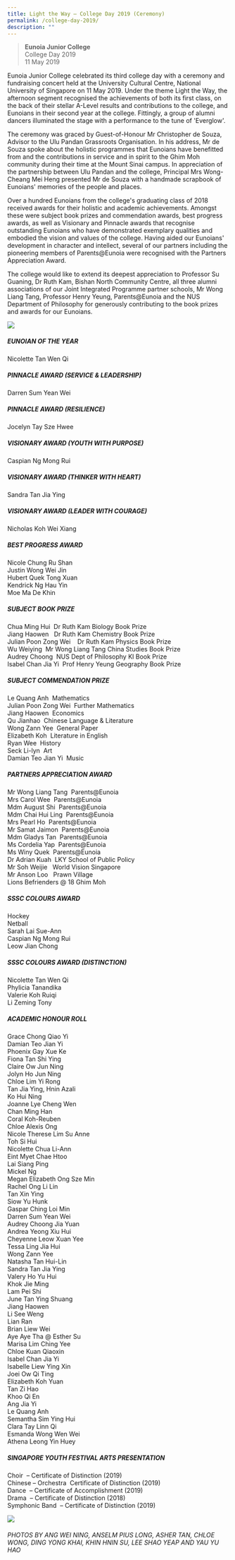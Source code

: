 ```yaml
---
title: Light the Way – College Day 2019 (Ceremony)
permalink: /college-day-2019/
description: ""
---
```

> **Eunoia Junior College**  
> College Day 2019  
> 11 May 2019

Eunoia Junior College celebrated its third college day with a ceremony and fundraising concert held at the University Cultural Centre, National University of Singapore on 11 May 2019. Under the theme Light the Way, the afternoon segment recognised the achievements of both its first class, on the back of their stellar A-Level results and contributions to the college, and Eunoians in their second year at the college. Fittingly, a group of alumni dancers illuminated the stage with a performance to the tune of 'Everglow'.

The ceremony was graced by Guest-of-Honour Mr Christopher de Souza, Advisor to the Ulu Pandan Grassroots Organisation. In his address, Mr de Souza spoke about the holistic programmes that Eunoians have benefitted from and the contributions in service and in spirit to the Ghim Moh community during their time at the Mount Sinai campus. In appreciation of the partnership between Ulu Pandan and the college, Principal Mrs Wong-Cheang Mei Heng presented Mr de Souza with a handmade scrapbook of Eunoians' memories of the people and places.

Over a hundred Eunoians from the college's graduating class of 2018 received awards for their holistic and academic achievements. Amongst these were subject book prizes and commendation awards, best progress awards, as well as Visionary and Pinnacle awards that recognise outstanding Eunoians who have demonstrated exemplary qualities and embodied the vision and values of the college. Having aided our Eunoians' development in character and intellect, several of our partners including the pioneering members of Parents@Eunoia were recognised with the Partners Appreciation Award.

The college would like to extend its deepest appreciation to Professor Su Guaning, Dr Ruth Kam, Bishan North Community Centre, all three alumni associations of our Joint Integrated Programme partner schools, Mr Wong Liang Tang, Professor Henry Yeung, Parents@Eunoia and the NUS Department of Philosophy for generously contributing to the book prizes and awards for our Eunoians.

![](/images/cd2019-1.png)

##### EUNOIAN OF THE YEAR

Nicolette Tan Wen Qi

##### PINNACLE AWARD (SERVICE & LEADERSHIP)

Darren Sum Yean Wei

##### PINNACLE AWARD (RESILIENCE)

Jocelyn Tay Sze Hwee

##### VISIONARY AWARD (YOUTH WITH PURPOSE)

Caspian Ng Mong Rui

##### VISIONARY AWARD (THINKER WITH HEART)

Sandra Tan Jia Ying

##### VISIONARY AWARD (LEADER WITH COURAGE)

Nicholas Koh Wei Xiang

##### BEST PROGRESS AWARD

Nicole Chung Ru Shan  
Justin Wong Wei Jin  
Hubert Quek Tong Xuan  
Kendrick Ng Hau Yin  
Moe Ma De Khin

##### SUBJECT BOOK PRIZE

Chua Ming Hui  Dr Ruth Kam Biology Book Prize  
Jiang Haowen   Dr Ruth Kam Chemistry Book Prize  
Julian Poon Zong Wei    Dr Ruth Kam Physics Book Prize  
Wu Weiying  Mr Wong Liang Tang China Studies Book Prize  
Audrey Choong  NUS Dept of Philosophy KI Book Prize  
Isabel Chan Jia Yi  Prof Henry Yeung Geography Book Prize  

##### SUBJECT COMMENDATION PRIZE

Le Quang Anh  Mathematics  
Julian Poon Zong Wei  Further Mathematics  
Jiang Haowen  Economics  
Qu Jianhao  Chinese Language & Literature  
Wong Zann Yee  General Paper  
Elizabeth Koh  Literature in English  
Ryan Wee  History  
Seck Li-lyn  Art  
Damian Teo Jian Yi  Music  

##### PARTNERS APPRECIATION AWARD

Mr Wong Liang Tang  Parents@Eunoia  
Mrs Carol Wee  Parents@Eunoia  
Mdm August Shi  Parents@Eunoia  
Mdm Chai Hui Ling  Parents@Eunoia  
Mrs Pearl Ho  Parents@Eunoia  
Mr Samat Jaimon  Parents@Eunoia  
Mdm Gladys Tan  Parents@Eunoia  
Ms Cordelia Yap  Parents@Eunoia  
Ms Winy Quek  Parents@Eunoia  
Dr Adrian Kuah  LKY School of Public Policy  
Mr Soh Weijie   World Vision Singapore  
Mr Anson Loo   Prawn Village  
Lions Befrienders @ 18 Ghim Moh

##### SSSC COLOURS AWARD

Hockey  
Netball  
Sarah Lai Sue-Ann  
Caspian Ng Mong Rui  
Leow Jian Chong

##### SSSC COLOURS AWARD (DISTINCTION)

Nicolette Tan Wen Qi  
Phylicia Tanandika  
Valerie Koh Ruiqi  
Li Zeming Tony

##### ACADEMIC HONOUR ROLL

Grace Chong Qiao Yi  
Damian Teo Jian Yi  
Phoenix Gay Xue Ke  
Fiona Tan Shi Ying  
Claire Ow Jun Ning  
Jolyn Ho Jun Ning  
Chloe Lim Yi Rong  
Tan Jia Ying, Hnin Azali  
Ko Hui Ning  
Joanne Lye Cheng Wen  
Chan Ming Han  
Coral Koh-Reuben  
Chloe Alexis Ong  
Nicole Therese Lim Su Anne  
Toh Si Hui  
Nicolette Chua Li-Ann  
Eint Myet Chae Htoo  
Lai Siang Ping  
Mickel Ng  
Megan Elizabeth Ong Sze Min  
Rachel Ong Li Lin  
Tan Xin Ying  
Siow Yu Hunk  
Gaspar Ching Loi Min  
Darren Sum Yean Wei  
Audrey Choong Jia Yuan  
Andrea Yeong Xiu Hui  
Cheyenne Leow Xuan Yee  
Tessa Ling Jia Hui  
Wong Zann Yee  
Natasha Tan Hui-Lin  
Sandra Tan Jia Ying  
Valery Ho Yu Hui  
Khok Jie Ming  
Lam Pei Shi  
June Tan Ying Shuang  
Jiang Haowen  
Li See Weng  
Lian Ran  
Brian Liew Wei  
Aye Aye Tha @ Esther Su  
Marisa Lim Ching Yee  
Chloe Kuan Qiaoxin  
Isabel Chan Jia Yi  
Isabelle Liew Ying Xin  
Joei Ow Qi Ting  
Elizabeth Koh Yuan  
Tan Zi Hao  
Khoo Qi En  
Ang Jia Yi  
Le Quang Anh  
Semantha Sim Ying Hui  
Clara Tay Linn Qi  
Esmanda Wong Wen Wei  
Athena Leong Yin Huey

##### SINGAPORE YOUTH FESTIVAL ARTS PRESENTATION

Choir  – Certificate of Distinction (2019)  
Chinese – Orchestra  Certificate of Distinction (2019)  
Dance  – Certificate of Accomplishment (2019)  
Drama  – Certificate of Distinction (2018)  
Symphonic Band  – Certificate of Distinction (2019)

![](/images/cd2019-2.png)

###### PHOTOS BY ANG WEI NING, ANSELM PIUS LONG, ASHER TAN, CHLOE WONG, DING YONG KHAI, KHIN HNIN SU, LEE SHAO YEAP AND YAU YU HAO